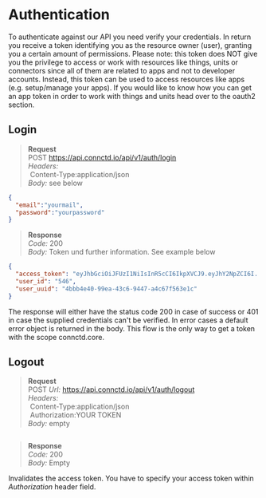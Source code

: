 
# Authentication

To authenticate against our API you need verify your credentials. In return you receive a token identifying you as
the resource owner (user), granting you a certain amount of permissions. Please note: this token does NOT give you the 
privilege to access or work with resources like things, units or connectors since all of them are related to apps 
and not to developer accounts. Instead, this token can be used to access resources like apps (e.g. setup/manage your 
apps). If you would like to know how you can get an app token in order to work with things and units head over to the
oauth2 section.

## Login

> **Request**<br>
> POST https://api.connctd.io/api/v1/auth/login<br>
> *Headers:*<br>
> &nbsp;Content-Type:application/json<br>
> *Body:* see below<br>

```json
{
  "email":"yourmail",
  "password":"yourpassword"
}
```

> **Response**<br>
> *Code:* 200<br>
> *Body:* Token und further information. See example below

```json
{
  "access_token": "eyJhbGciOiJFUzI1NiIsInR5cCI6IkpXVCJ9.eyJhY2NpZCI6I.....",
  "user_id": "546",
  "user_uuid": "4bbb4e40-99ea-43c6-9447-a4c67f563e1c"
}
```

The response will either have the status code 200 in case of success or 401 in case the 
supplied credentials can't be verified. In error cases a default error object is
returned in the body. This flow is the only way to get a token with the scope connctd.core.

## Logout

> **Request**<br>
> POST *Url:* https://api.connctd.io/api/v1/auth/logout<br>
> *Headers:*<br>
> &nbsp;Content-Type:application/json<br>
> &nbsp;Authorization:YOUR TOKEN<br>
> *Body:* empty<br>

```json
```

> **Response**<br>
> *Code:* 200<br>
> *Body:* Empty

Invalidates the access token. You have to specify your access token within *Authorization* header field.